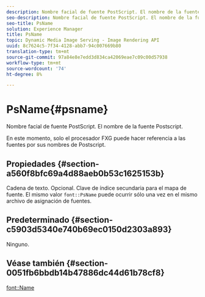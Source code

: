 ```yaml
---
description: Nombre facial de fuente PostScript. El nombre de la fuente Postscript.
seo-description: Nombre facial de fuente PostScript. El nombre de la fuente Postscript.
seo-title: PsName
solution: Experience Manager
title: PsName
topic: Dynamic Media Image Serving - Image Rendering API
uuid: 8c7624c5-7f34-4128-abb7-94c007669b80
translation-type: tm+mt
source-git-commit: 97a84e8e7edd3d834ca42069eae7c09c00d57938
workflow-type: tm+mt
source-wordcount: '74'
ht-degree: 8%

---
```



# PsName{#psname}

Nombre facial de fuente PostScript. El nombre de la fuente Postscript.

En este momento, solo el procesador FXG puede hacer referencia a las fuentes por sus nombres de Postscript.

## Propiedades {#section-a560f8bfc69a4d88aeb0b53c1625153b}

Cadena de texto. Opcional. Clave de índice secundaria para el mapa de fuente. El mismo valor `font::PsName` puede ocurrir sólo una vez en el mismo archivo de asignación de fuentes.

## Predeterminado {#section-c5903d5340e740b69ec0150d2303a893}

Ninguno.

## Véase también {#section-0051fb6bbdb14b47886dc44d61b78cf8}

[font::Name](/help/aem-is-ir-api/is-api/image-catalog/image-serving-api-ref/c-image-catalog-reference/c-font-map-reference/r-name-font.md)
